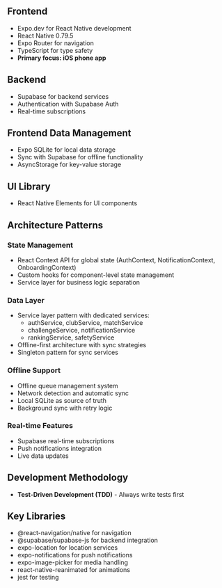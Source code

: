 ## Frontend
- Expo.dev for React Native development
- React Native 0.79.5
- Expo Router for navigation
- TypeScript for type safety
- **Primary focus: iOS phone app**

## Backend
- Supabase for backend services
- Authentication with Supabase Auth
- Real-time subscriptions

## Frontend Data Management
- Expo SQLite for local data storage
- Sync with Supabase for offline functionality
- AsyncStorage for key-value storage

## UI Library
- React Native Elements for UI components

## Architecture Patterns

### State Management
- React Context API for global state (AuthContext, NotificationContext, OnboardingContext)
- Custom hooks for component-level state management
- Service layer for business logic separation

### Data Layer
- Service layer pattern with dedicated services:
  - authService, clubService, matchService
  - challengeService, notificationService
  - rankingService, safetyService
- Offline-first architecture with sync strategies
- Singleton pattern for sync services

### Offline Support
- Offline queue management system
- Network detection and automatic sync
- Local SQLite as source of truth
- Background sync with retry logic

### Real-time Features
- Supabase real-time subscriptions
- Push notifications integration
- Live data updates

## Development Methodology
- **Test-Driven Development (TDD)** - Always write tests first

## Key Libraries
- @react-navigation/native for navigation
- @supabase/supabase-js for backend integration
- expo-location for location services
- expo-notifications for push notifications
- expo-image-picker for media handling
- react-native-reanimated for animations
- jest for testing
